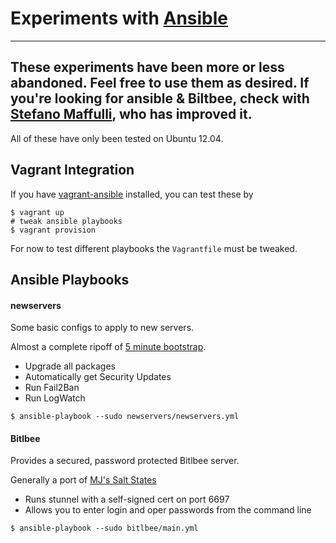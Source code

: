 # Experiments with [Ansible](http://ansible.cc)

---
These experiments have been more or less abandoned. Feel free to use them as desired.
If you're looking for ansible & Biltbee, check with [Stefano Maffulli](https://github.com/smaffulli?tab=repositories), who has improved it.
---

All of these have only been tested on Ubuntu 12.04.

## Vagrant Integration

If you have [vagrant-ansible](https://github.com/dsander/vagrant-ansible) installed, you can test these by

```
$ vagrant up
# tweak ansible playbooks
$ vagrant provision
```

For now to test different playbooks the ``Vagrantfile`` must be tweaked.

## Ansible Playbooks

#### newservers

Some basic configs to apply to new servers.

Almost a complete ripoff of [5 minute bootstrap](https://github.com/phred/5minbootstrap).

* Upgrade all packages
* Automatically get Security Updates
* Run Fail2Ban
* Run LogWatch

```
$ ansible-playbook --sudo newservers/newservers.yml
```



#### Bitlbee

Provides a secured, password protected Bitlbee server. 

Generally a port of [MJ's Salt States](https://github.com/therevmj/salt-states)

* Runs stunnel with a self-signed cert on port 6697
* Allows you to enter login and oper passwords from the command line

```
$ ansible-playbook --sudo bitlbee/main.yml
```
